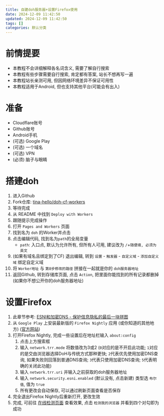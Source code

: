 ```yaml
---
title: 自建doh服务器+设置Firefox使用
date: 2024-12-09 11:42:50
updated: 2024-12-09 11:42:50
tags: []
categories: 默认分类
---
```


# 前情提要

- 本教程不会详细解释各名词含义, 需要了解自行搜索
- 本教程有些步骤需要自行搜索, 肯定都有答案, 站长不想再写一遍
- 本教程站长亲测可用, 但因网络环境差异不保证可用性
- 本教程适用于Android, 但也支持其他平台(可能会有出入)

# 准备

- Cloudflare账号
- Github账号
- Android手机
- (可选) Google Play
- (可选) 一个域名
- (可选) VPN
- (必须) 脑子与眼睛

# 搭建doh

1. 进入Github
2. Fork仓库: [tina-hello/doh-cf-workers](https://github.com/tina-hello/doh-cf-workers)
3. 等待完成
4. 从 README 中找到 `Deploy with Workers`
5. 跟随提示完成操作
6. 打开 `Pages and Workers` 页面
7. 找到名为 `doh` 的Worker并点击
8. 点击编辑代码, 找到名为`path`的全局变量
   - `path`: 入口点, 默认为允许所有, 但所有人可用, 建议改为 `/`+`随便填, 必须为英文`
9. (如果有域名且绑定到了CF) 退出编辑, 转到 `设置` - `触发器` - `自定义域` - `添加自定义域` 绑定自定义域
10. 将 `Worker地址` 与 `第8步修改的路径` 拼接在一起就是你的 `doh服务器地址`
11. 返回Github, 转到存储库页面, 点击 `Action`, 把里面你能找到的所有记录都删掉 (如果你不想公开你的doh服务器地址)

# 设置Firefox

1. 此章节参考: [ESNI和加密DNS - 保护信息隐私的最后一块拼图](https://blog.17lai.site/posts/ec2cad2)
2. 从 `Google Play` 上安装最新版的 `Firefox Nightly` 应用 (或你知道的其他地方) ([官方网站](https://www.mozilla.org/zh-CN/firefox/nightly/all/))
3. 打开Firefox Nightly, 完成一些设置后在地址栏输入 `about:config`
   1. 点击上方搜索框
   2. 输入 `network.trr.mode` 将数值改为3或2 (`0`对应的是不开启此功能; `1`对应的是交由浏览器选择DoH与传统方式那种更快; `2`代表优先使用加密DNS查询, 如果失败则回落到普通DNS查询; `3`代表只使用加密DNS查询; `5`代表明确的关闭此功能)
   3. 输入 `network.trr.uri` 并输入之前获取的doh服务器地址
   4. 输入 `network.security.esni.enabled` (默认没有, 点击新建) 类型选 `布尔值`, 值为 `true`
   5. 所有更改会自动保存, 可以通过刷新页面查看是否保存
4. 完全退出Firefox Nightly后重新打开, 更改生效
5. 完成, 可前往 [在线检测页面](https://encryptedsni.com/) 查看效果, 点击 `检测我的浏览器` 并看到四个对勾即为成功
